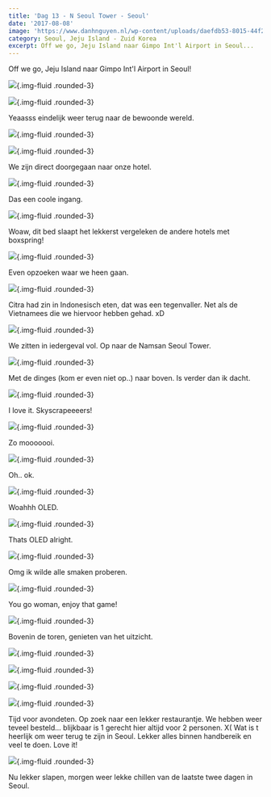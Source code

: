 ```yaml
---
title: 'Dag 13 - N Seoul Tower - Seoul'
date: '2017-08-08'
image: 'https://www.danhnguyen.nl/wp-content/uploads/daefdb53-8015-44f2-8d74-e7fc6bb562c2.jpg'
category: Seoul, Jeju Island - Zuid Korea
excerpt: Off we go, Jeju Island naar Gimpo Int'l Airport in Seoul...
---
```


Off we go, Jeju Island naar Gimpo Int'l Airport in Seoul!

![](https://www.danhnguyen.nl/wp-content/uploads/daefdb53-8015-44f2-8d74-e7fc6bb562c2-700x393.jpg){.img-fluid .rounded-3}

![](https://www.danhnguyen.nl/wp-content/uploads/1e0d36c6-4c8f-489b-bad3-01f28da6659a-1-700x394.jpg){.img-fluid .rounded-3}

Yeaasss eindelijk weer terug naar de bewoonde wereld.

![](https://www.danhnguyen.nl/wp-content/uploads/4af02a7e-8dd5-488a-a676-7c6b74ba911c-700x394.jpg){.img-fluid .rounded-3}

![](https://www.danhnguyen.nl/wp-content/uploads/0ee1a313-fd2a-4e79-8691-da3eb859168b-700x393.jpg){.img-fluid .rounded-3}

We zijn direct doorgegaan naar onze hotel.

![](https://www.danhnguyen.nl/wp-content/uploads/e26d409c-730c-44ab-856d-10e6e2c4b90d-700x394.jpg){.img-fluid .rounded-3}

Das een coole ingang.

![](https://www.danhnguyen.nl/wp-content/uploads/c10be9c6-3e06-44a5-a5b7-f6f231fbdcee-700x393.jpg){.img-fluid .rounded-3}

Woaw, dit bed slaapt het lekkerst vergeleken de andere hotels met boxspring!

![](https://www.danhnguyen.nl/wp-content/uploads/c145f0c8-785e-4642-bd5f-825a78950ae6-700x394.jpg){.img-fluid .rounded-3}

Even opzoeken waar we heen gaan.

![](https://www.danhnguyen.nl/wp-content/uploads/f76ecb31-8cdd-4d3e-a68e-8c552ad913fc-700x394.jpg){.img-fluid .rounded-3}

Citra had zin in Indonesisch eten, dat was een tegenvaller. Net als de Vietnamees die we hiervoor hebben gehad. xD

![](https://www.danhnguyen.nl/wp-content/uploads/c2d1a47d-53a6-498e-bae4-5add1e7d3f10-700x394.jpg){.img-fluid .rounded-3}

We zitten in iedergeval vol. Op naar de Namsan Seoul Tower.

![](https://www.danhnguyen.nl/wp-content/uploads/74841bca-939d-46e9-8a14-fefc3dd334b9-700x394.jpg){.img-fluid .rounded-3}

Met de dinges (kom er even niet op..) naar boven. Is verder dan ik dacht.

![](https://www.danhnguyen.nl/wp-content/uploads/20bc46fc-63fb-4722-9b9c-95b1a908e90a-700x394.jpg){.img-fluid .rounded-3}

I love it. Skyscrapeeeers!

![](https://www.danhnguyen.nl/wp-content/uploads/fce07e64-678c-4013-81e8-3bdd807213c3-700x394.jpg){.img-fluid .rounded-3}

Zo mooooooi.

![](https://www.danhnguyen.nl/wp-content/uploads/139e0c8c-5b04-4200-b3ee-5a0d05e48457-700x394.jpg){.img-fluid .rounded-3}

Oh.. ok.

![](https://www.danhnguyen.nl/wp-content/uploads/f0227b9e-9d02-49cb-9127-234e2ece3fdf-700x394.jpg){.img-fluid .rounded-3}

Woahhh OLED.

![](https://www.danhnguyen.nl/wp-content/uploads/f8857ba4-7c31-4ca7-98a8-cc043e93646f-700x394.jpg){.img-fluid .rounded-3}

Thats OLED alright.

![](https://www.danhnguyen.nl/wp-content/uploads/b2a119ee-0e60-40c7-8c44-4260eb4f03a9-700x394.jpg){.img-fluid .rounded-3}

Omg ik wilde alle smaken proberen.

![](https://www.danhnguyen.nl/wp-content/uploads/7133977c-3c5b-4c84-b527-dcfbc43ee1d7-700x394.jpg){.img-fluid .rounded-3}

You go woman, enjoy that game!

![](https://www.danhnguyen.nl/wp-content/uploads/05dcfbf1-ee54-47b1-a041-e851eee266e5-700x394.jpg){.img-fluid .rounded-3}

Bovenin de toren, genieten van het uitzicht.

![](https://www.danhnguyen.nl/wp-content/uploads/146a4ec1-b77b-427f-9d4f-d24f0198aec2-700x394.jpg){.img-fluid .rounded-3}

![](https://www.danhnguyen.nl/wp-content/uploads/be1cdb08-27c9-4589-a8b3-e4792135c4ae-700x394.jpg){.img-fluid .rounded-3}

![](https://www.danhnguyen.nl/wp-content/uploads/6a148f6f-4b1a-49b4-9901-bd64d3fe8aee-700x394.jpg){.img-fluid .rounded-3}

![](https://www.danhnguyen.nl/wp-content/uploads/638b6d7b-3cfd-4898-a2d1-ff442152247c-1-700x394.jpg){.img-fluid .rounded-3}

Tijd voor avondeten. Op zoek naar een lekker restaurantje.
We hebben weer teveel besteld... blijkbaar is 1 gerecht hier altijd voor 2 personen. X(
Wat is t heerlijk om weer terug te zijn in Seoul. Lekker alles binnen handbereik en veel te doen. Love it!

![](https://www.danhnguyen.nl/wp-content/uploads/5adc8d1f-c740-4ec5-a3ac-5b2a671cae97-700x394.jpg){.img-fluid .rounded-3}

Nu lekker slapen, morgen weer lekke chillen van de laatste twee dagen in Seoul.
